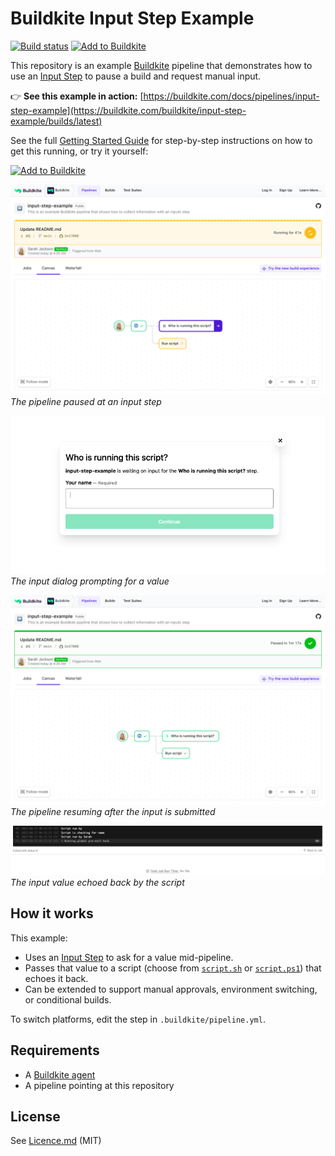 # Buildkite Input Step Example

[![Build status](https://badge.buildkite.com/a947f64837044296a1ea4394819872e0544a4647a3400e6634.svg?branch=main)](https://buildkite.com/buildkite/input-step-example)
[![Add to Buildkite](https://img.shields.io/badge/Add%20to%20Buildkite-14CC80)](https://buildkite.com/new)

This repository is an example [Buildkite](https://buildkite.com/) pipeline that demonstrates how to use an [Input Step](https://buildkite.com/docs/pipelines/configure/step-types/input-step) to pause a build and request manual input.

👉 **See this example in action:** [https://buildkite.com/docs/pipelines/input-step-example](https://buildkite.com/buildkite/input-step-example/builds/latest)

See the full [Getting Started Guide](https://buildkite.com/docs/guides/getting-started) for step-by-step instructions on how to get this running, or try it yourself:

[![Add to Buildkite](https://buildkite.com/button.svg)](https://buildkite.com/new)

<p align="left">
  <img src=".buildkite/screenshot-1.png" alt="Input step screenshot" width="600" />
  <br>
  <em>The pipeline paused at an input step</em>
</p>

<p align="left">
  <img src=".buildkite/screenshot-2.png" alt="Popup dialog for input" width="600" />
  <br>
  <em>The input dialog prompting for a value</em>
</p>

<p align="left">
  <img src=".buildkite/screenshot-3.png" alt="Build after input submission" width="600" />
  <br>
  <em>The pipeline resuming after the input is submitted</em>
</p>

<p align="left">
  <img src=".buildkite/screenshot-4.png" alt="Script output using input" width="600" />
  <br>
  <em>The input value echoed back by the script</em>
</p>

## How it works

This example:
- Uses an [Input Step](https://buildkite.com/docs/pipelines/input-step) to ask for a value mid-pipeline.
- Passes that value to a script (choose from [`script.sh`](script.sh) or [`script.ps1`](script.ps1)) that echoes it back.
- Can be extended to support manual approvals, environment switching, or conditional builds.

To switch platforms, edit the step in `.buildkite/pipeline.yml`.

## Requirements

- A [Buildkite agent](https://buildkite.com/docs/agent)
- A pipeline pointing at this repository

## License

See [Licence.md](Licence.md) (MIT)
